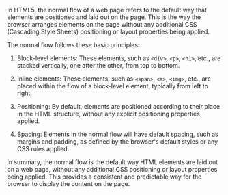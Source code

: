 In HTML5, the normal flow of a web page refers to the default way that elements are positioned and laid out on the page. This is the way the browser arranges elements on the page without any additional CSS (Cascading Style Sheets) positioning or layout properties being applied.

The normal flow follows these basic principles:

1. Block-level elements: These elements, such as `<div>`, `<p>`, `<h1>`, etc., are stacked vertically, one after the other, from top to bottom.

2. Inline elements: These elements, such as `<span>`, `<a>`, `<img>`, etc., are placed within the flow of a block-level element, typically from left to right.

3. Positioning: By default, elements are positioned according to their place in the HTML structure, without any explicit positioning properties applied.

4. Spacing: Elements in the normal flow will have default spacing, such as margins and padding, as defined by the browser's default styles or any CSS rules applied.

In summary, the normal flow is the default way HTML elements are laid out on a web page, without any additional CSS positioning or layout properties being applied. This provides a consistent and predictable way for the browser to display the content on the page.

